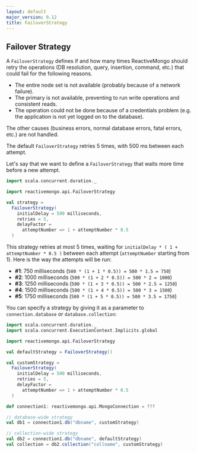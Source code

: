 ```yaml
---
layout: default
major_version: 0.12
title: FailoverStrategy
---
```


## Failover Strategy

A `FailoverStrategy` defines if and how many times ReactiveMongo should retry the operations (DB resolution, query, insertion, command, etc.) that could fail for the following reasons.

- The entire node set is not available (probably because of a network failure).
- The primary is not available, preventing to run write operations and consistent reads.
- The operation could not be done because of a credentials problem (e.g. the application is not yet logged on to the database).

The other causes (business errors, normal database errors, fatal errors, etc.) are not handled.

The default `FailoverStrategy` retries 5 times, with 500 ms between each attempt.

Let's say that we want to define a `FailoverStrategy` that waits more time before a new attempt.

```scala
import scala.concurrent.duration._

import reactivemongo.api.FailoverStrategy

val strategy =
  FailoverStrategy(
    initialDelay = 500 milliseconds,
    retries = 5,
    delayFactor =
      attemptNumber => 1 + attemptNumber * 0.5
  )
```

This strategy retries at most 5 times, waiting for `initialDelay * ( 1 + attemptNumber * 0.5 )` between each attempt (`attemptNumber` starting from 1). Here is the way the attempts will be run:

- __#1__: 750 milliseconds (`500 * (1 + 1 * 0.5)) = 500 * 1.5 = 750`)
- __#2__: 1000 milliseconds (`500 * (1 + 2 * 0.5)) = 500 * 2 = 1000`)
- __#3__: 1250 milliseconds (`500 * (1 + 3 * 0.5)) = 500 * 2.5 = 1250`)
- __#4__: 1500 milliseconds (`500 * (1 + 4 * 0.5)) = 500 * 3 = 1500`)
- __#5__: 1750 milliseconds (`500 * (1 + 5 * 0.5)) = 500 * 3.5 = 1750`)

You can specify a strategy by giving it as a parameter to `connection.database` or `database.collection`:

```scala
import scala.concurrent.duration._
import scala.concurrent.ExecutionContext.Implicits.global

import reactivemongo.api.FailoverStrategy

val defaultStrategy = FailoverStrategy()

val customStrategy =
  FailoverStrategy(
    initialDelay = 500 milliseconds,
    retries = 5,
    delayFactor =
      attemptNumber => 1 + attemptNumber * 0.5
  )

def connection1: reactivemongo.api.MongoConnection = ???

// database-wide strategy
val db1 = connection1.db("dbname", customStrategy)

// collection-wide strategy
val db2 = connection1.db("dbname", defaultStrategy)
val collection = db2.collection("collname", customStrategy)
```
